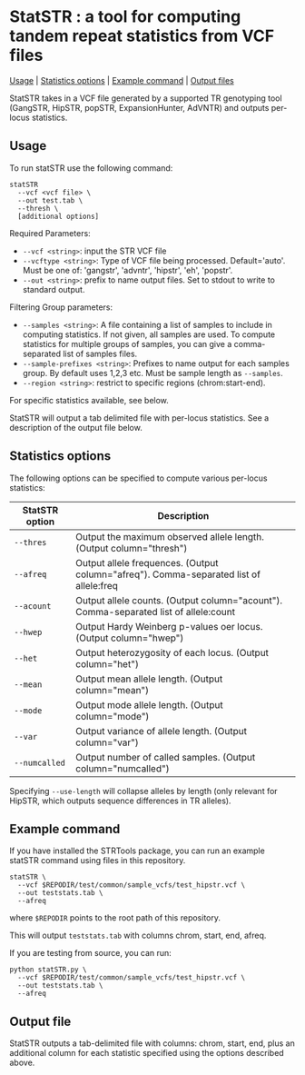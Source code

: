 # StatSTR : a tool for computing tandem repeat statistics from VCF files

[Usage](#usage) | [Statistics options](#stats) | [Example command](#example) | [Output files](#outputs) 

StatSTR takes in a VCF file generated by a supported TR genotyping tool (GangSTR, HipSTR, popSTR, ExpansionHunter, AdVNTR) and outputs per-locus statistics.

<a name="usage"></a>
## Usage 
To run statSTR use the following command: 
```
statSTR 
  --vcf <vcf file> \
  --out test.tab \
  --thresh \
  [additional options]
```

Required Parameters: 
* `--vcf <string>`: input the STR VCF file 
* `--vcftype <string>`: Type of VCF file being processed. Default='auto'. Must be one of: 'gangstr', 'advntr', 'hipstr', 'eh', 'popstr'.
* `--out <string>`: prefix to name output files. Set to stdout to write to standard output.

Filtering Group parameters: 
* `--samples <string>`: A file containing a list of samples to include in computing statistics. If not given, all samples are used. To compute statistics for multiple groups of samples, you can give a comma-separated list of samples files.
* `--sample-prefixes <string>`: Prefixes to name output for each samples group. By default uses 1,2,3 etc. Must be sample length as `--samples`.
* `--region <string>`: restrict to specific regions (chrom:start-end). 

For specific statistics available, see below.

StatSTR will output a tab delimited file with per-locus statistics. See a description of the output file below.

<a name="stats"></a>
## Statistics options

The following options can be specified to compute various per-locus statistics:

| StatSTR option | Description |
|----| ----|
| `--thres` | Output the maximum observed allele length. (Output column="thresh") |
| `--afreq` | Output allele frequences. (Output column="afreq"). Comma-separated list of allele:freq | 
| `--acount` | Output allele counts. (Output column="acount"). Comma-separated list of allele:count | 
| `--hwep` | Output Hardy Weinberg p-values oer locus. (Output column="hwep") |
| `--het` | Output heterozygosity of each locus. (Output column="het") |
| `--mean` | Output mean allele length. (Output column="mean") |
| `--mode` | Output mode allele length. (Output column="mode") |
| `--var` | Output variance of allele length. (Output column="var") |
| `--numcalled` | Output number of called samples. (Output column="numcalled") |

Specifying `--use-length` will collapse alleles by length (only relevant for HipSTR, which outputs sequence differences in TR alleles).

<a name="example"></a>
## Example command

If you have installed the STRTools package, you can run an example statSTR command using files in this repository.

```
statSTR \
  --vcf $REPODIR/test/common/sample_vcfs/test_hipstr.vcf \
  --out teststats.tab \
  --afreq
```
where `$REPODIR` points to the root path of this repository.

This will output `teststats.tab` with columns chrom, start, end, afreq.

If you are testing from source, you can run:
```
python statSTR.py \
  --vcf $REPODIR/test/common/sample_vcfs/test_hipstr.vcf \
  --out teststats.tab \
  --afreq
```

<a name="outputs"></a>
## Output file

StatSTR outputs a tab-delimited file with columns: chrom, start, end, plus an additional column for each statistic specified using the options described above.

